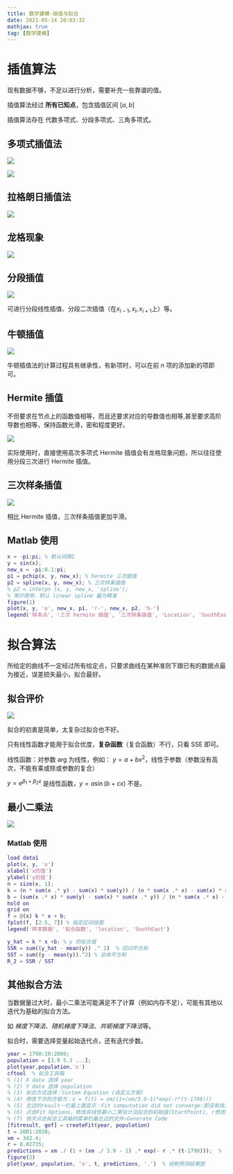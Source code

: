 ```yaml
---
title: 数学建模-插值与拟合
date: 2021-05-14 20:03:32
mathjax: true
tag: [数学建模]
---
```




# 插值算法

现有数据不够，不足以进行分析，需要补充一些靠谱的值。

插值算法经过 **所有已知点**，包含插值区间 $[a, b]$

插值算法存在 代数多项式、分段多项式、三角多项式。

## 多项式插值法

![](https://hauk-blog.oss-cn-hangzhou.aliyuncs.com/blogimage-20210421184001641.png)

![](https://hauk-blog.oss-cn-hangzhou.aliyuncs.com/blogimage-20210421184125977.png)

## 拉格朗日插值法

![](https://hauk-blog.oss-cn-hangzhou.aliyuncs.com/blogimage-20210421184234418.png)

## 龙格现象

![](https://hauk-blog.oss-cn-hangzhou.aliyuncs.com/blogimage-20210421184407055.png)

## 分段插值

![](https://hauk-blog.oss-cn-hangzhou.aliyuncs.com/blogimage-20210421184649189.png)

可进行分段线性插值、分段二次插值（在$x_{i-1}, x_i, x_{i+1}$上）等。

## 牛顿插值

![](https://hauk-blog.oss-cn-hangzhou.aliyuncs.com/blogimage-20210421185036121.png)

牛顿插值法的计算过程具有继承性，有新项时，可以在前 $n$ 项的添加新的项即可。

## Hermite 插值

不但要求在节点上的函数值相等，而且还要求对应的导数值也相等,甚至要求高阶导数也相等，保持函数光滑，密和程度更好。

![](https://hauk-blog.oss-cn-hangzhou.aliyuncs.com/blogimage-20210421185619386.png)

实际使用时，直接使用高次多项式 Hermite 插值会有龙格现象问题，所以往往使用分段三次进行 Hermite 插值。

## 三次样条插值

![](https://hauk-blog.oss-cn-hangzhou.aliyuncs.com/blogimage-20210421190127791.png)

相比 Hermite 插值，三次样条插值更加平滑。

## Matlab 使用

```matlab
x = -pi:pi; % 默认间隔1
y = sin(x);
new_x = -pi:0.1:pi;
p1 = pchip(x, y, new_x); % hermite 三次插值
p2 = spline(x, y, new_x); % 三次样条插值
% p2 = interpn (x, y, new_x, 'spline');
% 等价使用，默认 linear spline 最为精准
figure(1)
plot(x, y, 'o', new_x, p1, 'r-', new_x, p2, 'b-')
legend('样本点', '三次 hermite 插值', '三次样条插值', 'Location', 'SouthEast')
```

# 拟合算法

所给定的曲线不一定经过所有给定点，只要求曲线在某种准则下跟已有的数据点最为接近，误差损失最小，拟合最好。

## 拟合评价

![](https://hauk-blog.oss-cn-hangzhou.aliyuncs.com/blogimage-20210421192328510.png)

拟合的初衷是简单，太复杂过拟合也不好。

只有线性函数才能用于拟合优度，**复杂函数**（复合函数）不行，只看 SSE 即可。 

线性函数：对参数 arg 为线性，例如： $y=a+b x^2$，线性于参数（参数没有高次，不能有乘或除或参数的复合）

$y=e^{\beta_1+\beta_2x}$ 是线性函数，$y=a\sin(b+cx)$ 不是。

## 最小二乘法

![](https://hauk-blog.oss-cn-hangzhou.aliyuncs.com/blogimage-20210421191608952.png)

### Matlab 使用

```matlab
load data1
plot(x, y, 'o')
xlabel('x的值')
ylabel('y的值')
n = size(x, 1);
k = (n * sum(x .* y) - sum(x) * sum(y)) / (n * sum(x .* x) - sum(x) * sum(x));
b = (sum(x .* x) * sum(y) - sum(x) * sum(x .* y)) / (n * sum(x .* x) - sum(x) * sum(x));
hold on
grid on
f = @(x) k * x + b;
fplot(f, [2.5, 7]) % 指定区间绘图
legend('样本数据', '拟合函数', 'location', 'SouthEast')

y_hat = k * x +b; % y 的拟合值
SSR = sum((y_hat - mean(y)) .^ 2)  % 回归平方和
SST = sum((y - mean(y)).^2) % 总体平方和
R_2 = SSR / SST
```

## 其他拟合方法

当数据量过大时，最小二乘法可能满足不了计算（例如内存不足），可能有其他以迭代为基础的拟合方法。

如 *梯度下降法*、*随机梯度下降法*、*共轭梯度下降法*等。

拟合时，需要选择变量起始迭代点，还有迭代步数。

```matlab
year = 1790:10:2000;
population = [3.9 5.3 ...];
plot(year,population,'o')
cftool  % 拟合工具箱
% (1) X data 选择 year
% (2) Y data 选择 population
% (3) 拟合方式选择：Custom Equation (自定义方程)
% (4) 修改下方的方框为：x = f(t) = xm/(1+(xm/3.9-1)*exp(-r*(t-1790)))
% (5) 左边的result一栏最上面显示：Fit computation did not converge:即没有找到收敛解
% (6) 点击Fit Options，修改非线性最小二乘估计法拟合的初始值(StartPoint), r修改为0.02，xm修改为500 
% (7) 依次点击拟合工具箱的菜单栏最左边的文件—Generate Code
[fitresult, gof] = createFit(year, population)
t = 2001:2030;
xm = 342.4; 
r = 0.02735;
predictions = xm ./ (1 + (xm ./ 3.9 - 1) .* exp(- r .* (t-1790)));  % 计算预测值
figure(2)
plot(year, population, 'o', t, predictions, '.')  % 绘制预测结果图
```


